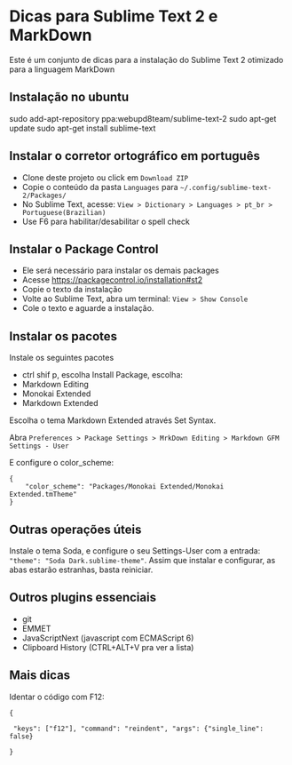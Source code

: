 
# Dicas para Sublime Text 2 e MarkDown

Este é um conjunto de dicas para a instalação do Sublime Text 2 otimizado para a linguagem MarkDown

## Instalação no ubuntu

sudo add-apt-repository ppa:webupd8team/sublime-text-2
sudo apt-get update
sudo apt-get install sublime-text

## Instalar o corretor ortográfico em português

- Clone deste projeto ou click em `Download ZIP`
- Copie o conteúdo da pasta `Languages` para `~/.config/sublime-text-2/Packages/` 
- No Sublime Text, acesse: `View > Dictionary > Languages > pt_br > Portuguese(Brazilian)`
- Use F6 para habilitar/desabilitar o spell check

## Instalar o Package Control

- Ele será necessário para instalar os demais packages
- Acesse https://packagecontrol.io/installation#st2 
- Copie o texto da instalação
- Volte ao Sublime Text, abra um terminal: `View > Show Console`
- Cole o texto e aguarde a instalação.

## Instalar os pacotes

Instale os seguintes pacotes

- ctrl shif p, escolha Install Package, escolha:
- Markdown Editing
- Monokai Extended
- Markdown Extended

Escolha o tema Markdown Extended através Set Syntax. 

Abra `Preferences > Package Settings > MrkDown Editing > Markdown GFM Settings - User`

E configure o color_scheme:

    {
        "color_scheme": "Packages/Monokai Extended/Monokai Extended.tmTheme"
    }

## Outras operações úteis

Instale o tema Soda, e configure o seu Settings-User com a entrada: `"theme": "Soda Dark.sublime-theme"`. Assim que instalar e configurar, as abas estarão estranhas, basta reiniciar.

## Outros plugins essenciais

- git
- EMMET
- JavaScriptNext (javascript com ECMAScript 6)
- Clipboard History  (CTRL+ALT+V pra ver a lista)



## Mais dicas

Identar o código com F12:

	{
	
	 "keys": ["f12"], "command": "reindent", "args": {"single_line": false} 
	
	}  


